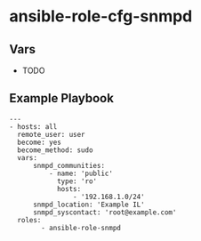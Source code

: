 ansible-role-cfg-snmpd
======================
## Vars
* TODO

## Example Playbook

```
---
- hosts: all
  remote_user: user
  become: yes
  become_method: sudo
  vars:
      snmpd_communities: 
          - name: 'public'
            type: 'ro'
            hosts: 
                - '192.168.1.0/24'
      snmpd_location: 'Example IL'
      snmpd_syscontact: 'root@example.com'
  roles:
        - ansible-role-snmpd
```
